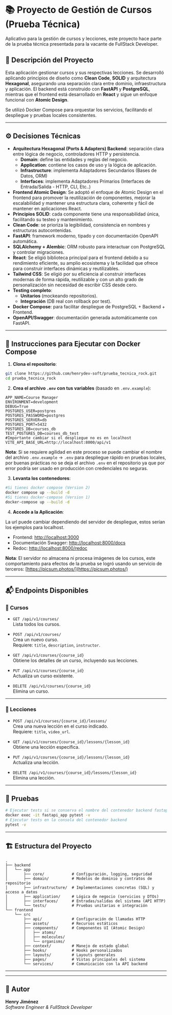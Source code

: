 # 📚 Proyecto de Gestión de Cursos (Prueba Técnica)

Aplicativo para la gestión de cursos y lecciones, este proyecto hace parte de la prueba técnica presentada para la vacante de FullStack Developer.

## 🚀 Descripción del Proyecto

Esta aplicación gestionar cursos y sus respectivas lecciones. Se desarrolló aplicando principios de diseño como **Clean Code**, **SOLID** y arquitectura **Hexagonal**, asegurando una separación clara entre dominio, infraestructura y aplicación. El backend está construido con **FastAPI** y **PostgreSQL**, mientras que el frontend está desarrollado en **React** y sigue un enfoque funcional con **Atomic Design**.

Se utilizó Docker Compose para orquestar los servicios, facilitando el despliegue y pruebas locales consistentes.

---

## ⚙️ Decisiones Técnicas

- **Arquitectura Hexagonal (Ports & Adapters) Backend**: separación clara entre lógica de negocio, controladores HTTP y persistencia.
    - **Domain**: define las entidades y reglas del negocio.
    - **Application**: contiene los casos de uso y la lógica de aplicación. 
    - **Infrastructure**: implementa Adaptadores Secundarios (Bases de Datos, ORM)
    - **Interfaces**: implementa Adaptadores Primarios (Interfaces de Entrada/Salida - HTTP, CLI, Etc..)
- **Frontend Atomic Design**: Se adoptó el enfoque de Atomic Design en el frontend para promover la reutilización de componentes, mejorar la escalabilidad y mantener una estructura clara, coherente y fácil de mantener en aplicaciones React.
- **Principios SOLID**: cada componente tiene una responsabilidad única, facilitando su testeo y mantenimiento.
- **Clean Code**: se prioriza la legibilidad, consistencia en nombres y estructuras autocontenidas.
- **FastAPI**: framework moderno, tipado y con documentación OpenAPI automática.
- **SQLAlchemy + Alembic**: ORM robusto para interactuar con PostgreSQL y controlar migraciones.
- **React**: Se eligió biblioteca principal para el frontend debido a su rendimiento eficiente, su amplio ecosistema y la facilidad que ofrece para construir interfaces dinámicas y reutilizables. 
- **Tailwind CSS**: Se eligió por su eficiencia al construir interfaces modernas de forma rápida, reutilizable y con un alto grado de personalización sin necesidad de escribir CSS desde cero.
- **Testing completo**:
  - **Unitarios** (mockeando repositorios).
  - **Integración** (DB real con rollback por test).
- **Docker Compose**: para facilitar despliegue de PostgreSQL + Backend + Frontend.
- **OpenAPI/Swagger**: documentación generada automáticamente con FastAPI.

---

## 🐳 Instrucciones para Ejecutar con Docker Compose

1. **Clona el repositorio**:

```bash
git clone https://github.com/henrydev-soft/prueba_tecnica_rock.git
cd prueba_tecnica_rock
```

2. **Crea el archivo `.env` con tus variables** (basado en `.env.example`):

```env
APP_NAME=Course Manager
ENVIRONMENT=development
DEBUG=True
POSTGRES_USER=postgres
POSTGRES_PASSWORD=postgres
POSTGRES_SERVER=db
POSTGRES_PORT=5432
POSTGRES_DB=courses_db
TEST_POSTGRES_DB=courses_db_test
#Importante cambiar si el despliegue no es en localhost
VITE_API_BASE_URL=http://localhost:8000/api/v1
```
**Nota**: Si se requiere agilidad en este proceso se puede cambiar el nombre del archivo `.env.example` -> `.env` 
para despliegue rápido en pruebas locales, por buenas prácticas no se deja el archivo `.env` en el repositorio 
ya que por error podría ser usado en producción con credenciales no seguras.


3. **Levanta los contenedores**:

```bash
#Si tienes docker compose (Version 2)
docker compose up --build -d
#Si tienes docker-compose (Version 1)
docker-compose up --build -d
```

4. **Accede a la Aplicación**:

La url puede cambiar dependiendo del servidor de despliegue, estos serían los ejemplos para localhost.

- Frontend: [http://localhost:3000](http://localhost:3000) 
- Documentación Swagger: [http://localhost:8000/docs](http://localhost:8000/docs)
- Redoc: [http://localhost:8000/redoc](http://localhost:8000/redoc)

**Nota**: El servidor no almacena ni procesa imágenes de los cursos, este comportamiento para efectos de la prueba se logró usando un servicio de terceros:  [https://picsum.photos/](https://picsum.photos/) 

---

## 📬 Endpoints Disponibles

### 📘 Cursos

- `GET /api/v1/courses/`  
  Lista todos los cursos.

- `POST /api/v1/courses/`  
  Crea un nuevo curso.  
  Requiere: `title`, `description`, `instructor`.

- `GET /api/v1/courses/{course_id}`  
  Obtiene los detalles de un curso, incluyendo sus lecciones.

- `PUT /api/v1/courses/{course_id}`  
  Actualiza un curso existente.

- `DELETE /api/v1/courses/{course_id}`  
  Elimina un curso.

---

### 🎥 Lecciones

- `POST /api/v1/courses/{course_id}/lessons/`  
  Crea una nueva lección en el curso indicado.  
  Requiere: `title`, `video_url`.

- `GET /api/v1/courses/{course_id}/lessons/{lesson_id}`  
  Obtiene una lección específica.

- `PUT /api/v1/courses/{course_id}/lessons/{lesson_id}`  
  Actualiza una lección.

- `DELETE /api/v1/courses/{course_id}/lessons/{lesson_id}`  
  Elimina una lección.

---

## 🧪 Pruebas

```bash
# Ejecutar tests si se conserva el nombre del contenedor backend fastapi_app
docker exec -it fastapi_app pytest -v
# Ejecutar tests en la consola del contenedor backend
pytest -v
```

---

## 🏗️ Estructura del Proyecto

```
.
├── backend
│   └── app
│       ├── core/            # Configuración, logging, seguridad
│       ├── domain/          # Modelos de dominio y contratos de repositorio
│       ├── infrastructure/  # Implementaciones concretas (SQL) y acceso a datos
│       ├── application/     # Lógica de negocio (servicios y DTOs)
│       ├── interfaces/      # Entradas/salidas del sistema (API HTTP)
│       └── tests/           # Pruebas unitarias e integración
└── frontend
    └── src
        ├── api/             # Configuración de llamadas HTTP
        ├── assets/          # Recursos estáticos
        ├── components/      # Componentes UI (Atomic Design)
        │   ├── atoms/
        │   ├── molecules/
        │   └── organisms/
        ├── context/         # Manejo de estado global
        ├── hooks/           # Hooks personalizados
        ├── layouts/         # Layouts generales
        ├── pages/           # Vistas principales del sistema
        └── services/        # Comunicación con la API backend
```

---


---

## 🧠 Autor

**Henry Jiménez**  
_Software Engineer & FullStack Developer_
